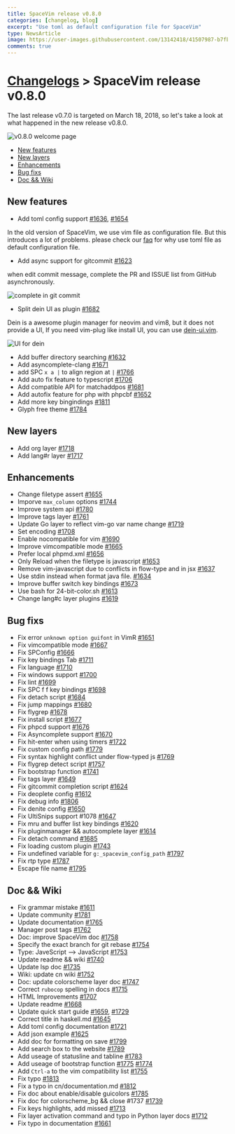```yaml
---
title: SpaceVim release v0.8.0
categories: [changelog, blog]
excerpt: "Use toml as default configuration file for SpaceVim"
type: NewsArticle
image: https://user-images.githubusercontent.com/13142418/41507987-b7fb4760-7202-11e8-8896-01650480e798.png
comments: true
---
```


# [Changelogs](https://spacevim.org/development#changelog) > SpaceVim release v0.8.0


The last release v0.7.0 is targeted on March 18, 2018, so let's take a look at what happened in the new release v0.8.0.

![v0.8.0 welcome page](https://user-images.githubusercontent.com/13142418/41507987-b7fb4760-7202-11e8-8896-01650480e798.png)


<!-- vim-markdown-toc GFM -->

- [New features](#new-features)
- [New layers](#new-layers)
- [Enhancements](#enhancements)
- [Bug fixs](#bug-fixs)
- [Doc && Wiki](#doc--wiki)

<!-- vim-markdown-toc -->


## New features

- Add toml config support [#1636](https://github.com/SpaceVim/SpaceVim/pull/1636), [#1654](https://github.com/SpaceVim/SpaceVim/pull/1654)

In the old version of SpaceVim, we use vim file as configuration file. But this introduces a lot of problems.
please check our [faq](../faq/#why-use-toml-file-as-default-configuration-file) for why use toml file as default configuration file.

- Add async support for gitcommit [#1623](https://github.com/SpaceVim/SpaceVim/pull/1623)

when edit commit message, complete the PR and ISSUE list from GitHub asynchronously.

![complete in git commit](https://user-images.githubusercontent.com/13142418/41519892-6ee2d3fc-7290-11e8-8b48-20e24d3046bc.jpg)

- Split dein UI as plugin [#1682](https://github.com/SpaceVim/SpaceVim/pull/1682)

Dein is a awesome plugin manager for neovim and vim8, but it does not provide a
UI, If you need vim-plug like install UI, you can use [dein-ui.vim](https://github.com/wsdjeg/dein-ui.vim).

![UI for dein](https://user-images.githubusercontent.com/13142418/34907332-903ae968-f842-11e7-8ac9-07fcc9940a53.gif)

- Add buffer directory searching [#1632](https://github.com/SpaceVim/SpaceVim/pull/1632)
- Add asyncomplete-clang [#1671](https://github.com/SpaceVim/SpaceVim/pull/1671)
- add SPC `x a |` to align region at `|` [#1766](https://github.com/SpaceVim/SpaceVim/pull/1766)
- Add auto fix feature to typescript [#1706](https://github.com/SpaceVim/SpaceVim/pull/1706)
- Add compatible API for matchaddpos [#1681](https://github.com/SpaceVim/SpaceVim/pull/1681)
- Add autofix feature for php with phpcbf [#1652](https://github.com/SpaceVim/SpaceVim/pull/1652)
- Add more key bingindings [#1811](https://github.com/SpaceVim/SpaceVim/pull/1811)
- Glyph free theme [#1784](https://github.com/SpaceVim/SpaceVim/pull/1784)

## New layers

- Add org layer [#1718](https://github.com/SpaceVim/SpaceVim/pull/1718)
- Add lang#r layer [#1717](https://github.com/SpaceVim/SpaceVim/pull/1717)

## Enhancements

- Change filetype assert [#1655](https://github.com/SpaceVim/SpaceVim/pull/1655)
- Imporve `max_column` options [#1744](https://github.com/SpaceVim/SpaceVim/pull/1744)
- Improve system api [#1780](https://github.com/SpaceVim/SpaceVim/pull/1780)
- Improve tags layer [#1761](https://github.com/SpaceVim/SpaceVim/pull/1761)
- Update Go layer to reflect vim-go var name change [#1719](https://github.com/SpaceVim/SpaceVim/pull/1719)
- Set encoding [#1708](https://github.com/SpaceVim/SpaceVim/pull/1708)
- Enable nocompatible for vim [#1690](https://github.com/SpaceVim/SpaceVim/pull/1690)
- Improve vimcompatible mode [#1665](https://github.com/SpaceVim/SpaceVim/pull/1665)
- Prefer local phpmd.xml [#1656](https://github.com/SpaceVim/SpaceVim/pull/1656)
- Only Reload when the filetype is javascript [#1653](https://github.com/SpaceVim/SpaceVim/pull/1653)
- Remove vim-javascript due to conflicts in flow-type and in jsx [#1637](https://github.com/SpaceVim/SpaceVim/pull/1637)
- Use stdin instead when format java file. [#1634](https://github.com/SpaceVim/SpaceVim/pull/1634)
- Improve buffer switch key bindings [#1673](https://github.com/SpaceVim/SpaceVim/pull/1673)
- Use bash for 24-bit-color.sh [#1613](https://github.com/SpaceVim/SpaceVim/pull/1613)
- Change lang#c layer plugins [#1619](https://github.com/SpaceVim/SpaceVim/pull/1619)

## Bug fixs

- Fix error `unknown option guifont` in VimR [#1651](https://github.com/SpaceVim/SpaceVim/pull/1651)
- Fix vimcompatible mode [#1667](https://github.com/SpaceVim/SpaceVim/pull/1667)
- Fix SPConfig [#1666](https://github.com/SpaceVim/SpaceVim/pull/1666)
- Fix key bindings Tab [#1711](https://github.com/SpaceVim/SpaceVim/pull/1711)
- Fix language [#1710](https://github.com/SpaceVim/SpaceVim/pull/1710)
- Fix windows support [#1700](https://github.com/SpaceVim/SpaceVim/pull/1700)
- Fix lint [#1699](https://github.com/SpaceVim/SpaceVim/pull/1699)
- Fix SPC f f key bindings [#1698](https://github.com/SpaceVim/SpaceVim/pull/1698)
- Fix detach script [#1684](https://github.com/SpaceVim/SpaceVim/pull/1684)
- Fix jump mappings [#1680](https://github.com/SpaceVim/SpaceVim/pull/1680)
- Fix flygrep [#1678](https://github.com/SpaceVim/SpaceVim/pull/1678)
- Fix install script [#1677](https://github.com/SpaceVim/SpaceVim/pull/1677)
- Fix phpcd support [#1676](https://github.com/SpaceVim/SpaceVim/pull/1676)
- Fix Asyncomplete support [#1670](https://github.com/SpaceVim/SpaceVim/pull/1670)
- Fix hit-enter when using timers [#1722](https://github.com/SpaceVim/SpaceVim/pull/1722)
- Fix custom config path [#1779](https://github.com/SpaceVim/SpaceVim/pull/1779)
- Fix syntax highlight conflict under flow-typed js [#1769](https://github.com/SpaceVim/SpaceVim/pull/1769)
- Fix flygrep detect script [#1757](https://github.com/SpaceVim/SpaceVim/pull/1757)
- Fix bootstrap function [#1741](https://github.com/SpaceVim/SpaceVim/pull/1741)
- Fix tags layer [#1649](https://github.com/SpaceVim/SpaceVim/pull/1649)
- Fix gitcommit completion script [#1624](https://github.com/SpaceVim/SpaceVim/pull/1624)
- Fix deoplete config [#1612](https://github.com/SpaceVim/SpaceVim/pull/1612)
- Fix debug info [#1806](https://github.com/SpaceVim/SpaceVim/pull/1806)
- Fix denite config [#1650](https://github.com/SpaceVim/SpaceVim/pull/1650)
- Fix UltiSnips support #1078 [#1647](https://github.com/SpaceVim/SpaceVim/pull/1647)
- Fix mru and buffer list key bindings [#1620](https://github.com/SpaceVim/SpaceVim/pull/1620)
- Fix pluginmanager && autocomplete layer [#1614](https://github.com/SpaceVim/SpaceVim/pull/1614)
- Fix detach command [#1685](https://github.com/SpaceVim/SpaceVim/pull/1685)
- Fix loading custom plugin [#1743](https://github.com/SpaceVim/SpaceVim/pull/1743)
- Fix undefined variable for `g:_spacevim_config_path` [#1797](https://github.com/SpaceVim/SpaceVim/pull/1797)
- Fix rtp type [#1787](https://github.com/SpaceVim/SpaceVim/pull/1787)
- Escape file name [#1795](https://github.com/SpaceVim/SpaceVim/pull/1795)

## Doc && Wiki

- Fix grammar mistake [#1611](https://github.com/SpaceVim/SpaceVim/pull/1611)
- Update community [#1781](https://github.com/SpaceVim/SpaceVim/pull/1781)
- Update documentation [#1765](https://github.com/SpaceVim/SpaceVim/pull/1765)
- Manager post tags [#1762](https://github.com/SpaceVim/SpaceVim/pull/1762)
- Doc: improve SpaceVim doc [#1758](https://github.com/SpaceVim/SpaceVim/pull/1758)
- Specify the exact branch for git rebase [#1754](https://github.com/SpaceVim/SpaceVim/pull/1754)
- Type: JaveScript --> JavaScript [#1753](https://github.com/SpaceVim/SpaceVim/pull/1753)
- Update readme && wiki [#1740](https://github.com/SpaceVim/SpaceVim/pull/1740)
- Update lsp doc [#1735](https://github.com/SpaceVim/SpaceVim/pull/1735)
- Wiki: update cn wiki [#1752](https://github.com/SpaceVim/SpaceVim/pull/1752)
- Doc: update colorscheme layer doc [#1747](https://github.com/SpaceVim/SpaceVim/pull/1747)
- Correct `rubocop` spelling in docs [#1715](https://github.com/SpaceVim/SpaceVim/pull/1715)
- HTML Improvements [#1707](https://github.com/SpaceVim/SpaceVim/pull/1707)
- Update readme [#1668](https://github.com/SpaceVim/SpaceVim/pull/1668)
- Update quick start guide [#1659](https://github.com/SpaceVim/SpaceVim/pull/1659), [#1729](https://github.com/SpaceVim/SpaceVim/pull/1729)
- Correct title in haskell.md [#1645](https://github.com/SpaceVim/SpaceVim/pull/1645)
- Add toml config documentation [#1721](https://github.com/SpaceVim/SpaceVim/pull/1721)
- Add json example [#1625](https://github.com/SpaceVim/SpaceVim/pull/1625)
- Add doc for formatting on save [#1799](https://github.com/SpaceVim/SpaceVim/pull/1799)
- Add search box to the website [#1789](https://github.com/SpaceVim/SpaceVim/pull/1789)
- Add useage of statusline and tabline [#1783](https://github.com/SpaceVim/SpaceVim/pull/1783)
- Add useage of bootstrap function [#1775](https://github.com/SpaceVim/SpaceVim/pull/1775) [#1774](https://github.com/SpaceVim/SpaceVim/pull/1774)
- Add `Ctrl-a` to the vim compatibility list [#1755](https://github.com/SpaceVim/SpaceVim/pull/1755)
- Fix typo [#1813](https://github.com/SpaceVim/SpaceVim/pull/1813)
- Fix a typo in cn/documentation.md [#1812](https://github.com/SpaceVim/SpaceVim/pull/1812)
- Fix doc about enable/disable guicolors [#1785](https://github.com/SpaceVim/SpaceVim/pull/1785)
- Fix doc for colorscheme_bg && close #1737 [#1739](https://github.com/SpaceVim/SpaceVim/pull/1739)
- Fix keys highlights, add missed [#1713](https://github.com/SpaceVim/SpaceVim/pull/1713)
- Fix layer activation command and typo in Python layer docs [#1712](https://github.com/SpaceVim/SpaceVim/pull/1712)
- Fix typo in documentation [#1661](https://github.com/SpaceVim/SpaceVim/pull/1661)












